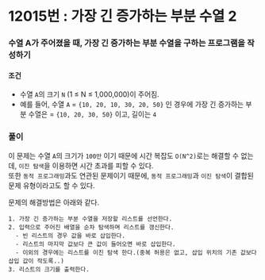 # 12015번 : 가장 긴 증가하는 부분 수열 2
### 수열 A가 주어졌을 때, 가장 긴 증가하는 부분 수열을 구하는 프로그램을 작성하기
#### 조건
- 수열 ```A```의 크기 ```N``` (1 ≤ N ≤ 1,000,000)이 주어짐.
- 예를 들어, 수열 ```A``` = ```{10, 20, 10, 30, 20, 50}``` 인 경우에 가장 긴 증가하는 부분 수열은 = ```{10, 20, 30, 50}``` 이고, 길이는 ```4```
### 풀이  
이 문제는 수열 ```A```의 크기가 ```100만``` 이기 때문에 시간 복잡도 ```O(N^2)```로는 해결할 수 없는데, 
```이진 탐색```을 이용하면 시간 초과를 피할 수 있다.  
또한 ```동적 프로그래밍```과도 연관된 문제이기 때문에, ```동적 프로그래밍```과 ```이진 탐색```이 결합된 문제 유형이라고도 할 수 있다.  

문제의 해결방법은 아래와 같다.  
```
1. 가장 긴 증가하는 부분 수열을 저장할 리스트를 선언한다.
2. 입력으로 주어진 배열을 순차 탐색하며 리스트를 갱신한다.
  - 빈 리스트의 경우 값을 바로 삽입한다.
  - 리스트의 마지막 값보다 큰 값이 들어오면 바로 삽입한다.
  - 이외의 경우에는 리스트를 이진 탐색 한다.(중복 허용은 없고, 삽입 위치의 기존 값보다 삽입 값이 작도록..)
3. 리스트의 크기를 출력한다.
```
